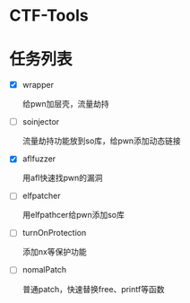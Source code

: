 # CTF-Tools
# 任务列表
+ [x] wrapper

  给pwn加层壳，流量劫持
  
+ [ ] soinjector

  流量劫持功能放到so库，给pwn添加动态链接
  
+ [x] aflfuzzer

  用afl快速找pwn的漏洞
  
+ [ ] elfpatcher

  用elfpathcer给pwn添加so库
  
+ [ ] turnOnProtection

  添加nx等保护功能
  
+ [ ] nomalPatch

  普通patch，快速替换free、printf等函数
